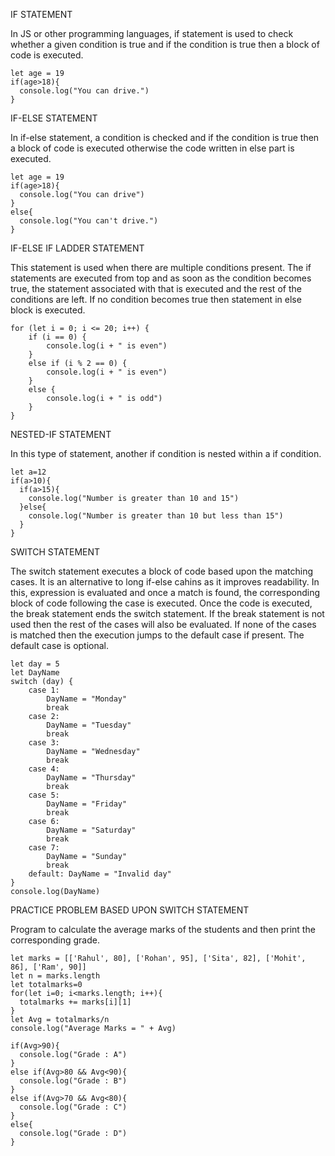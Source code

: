IF STATEMENT

In JS or other programming languages, if statement is used to check whether a given condition is true and if the condition is true then a block of code is executed.
```
let age = 19
if(age>18){
  console.log("You can drive.")
}
```

IF-ELSE STATEMENT

In if-else statement, a condition is checked and if the condition is true then a block of code is executed otherwise the code written in else part is executed.
```
let age = 19
if(age>18){
  console.log("You can drive")
}
else{
  console.log("You can't drive.")
}
```

IF-ELSE IF LADDER STATEMENT

This statement is used when there are multiple conditions present. The if statements are executed from top and as soon as the condition becomes true, the statement associated with that is executed and the rest of the conditions are left. If no condition becomes true then statement in else block is executed.

```
for (let i = 0; i <= 20; i++) {
    if (i == 0) {
        console.log(i + " is even")
    }
    else if (i % 2 == 0) {
        console.log(i + " is even")
    }
    else {
        console.log(i + " is odd")
    }
} 
```

NESTED-IF STATEMENT

In this type of statement, another if condition is nested within a if condition.
```
let a=12
if(a>10){
  if(a>15){
    console.log("Number is greater than 10 and 15")
  }else{
    console.log("Number is greater than 10 but less than 15")
  }
}
```

SWITCH STATEMENT

The switch statement executes a block of code based upon the matching cases. It is an alternative to long if-else cahins as it improves readability. In this, expression is evaluated and once a match is found, the corresponding block of code following the case is executed. Once the code is executed, the break statement ends the switch statement. If the break statement is not used then the rest of the cases will also be evaluated. If none of the cases is matched then the execution jumps to the default case if present. The default case is optional.

```
let day = 5
let DayName
switch (day) {
    case 1:
        DayName = "Monday"
        break
    case 2:
        DayName = "Tuesday"
        break
    case 3:
        DayName = "Wednesday"
        break
    case 4:
        DayName = "Thursday"
        break
    case 5:
        DayName = "Friday"
        break
    case 6:
        DayName = "Saturday"
        break
    case 7:
        DayName = "Sunday"
        break
    default: DayName = "Invalid day"
}
console.log(DayName)
```

PRACTICE PROBLEM BASED UPON SWITCH STATEMENT

Program to calculate the average marks of the students and then print the corresponding grade.
```
let marks = [['Rahul', 80], ['Rohan', 95], ['Sita', 82], ['Mohit', 86], ['Ram', 90]]
let n = marks.length
let totalmarks=0
for(let i=0; i<marks.length; i++){
  totalmarks += marks[i][1]
}
let Avg = totalmarks/n
console.log("Average Marks = " + Avg)

if(Avg>90){
  console.log("Grade : A")
}
else if(Avg>80 && Avg<90){
  console.log("Grade : B")
}
else if(Avg>70 && Avg<80){
  console.log("Grade : C")
}
else{
  console.log("Grade : D")
} 
```
